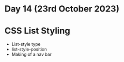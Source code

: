 # Day 14 (23rd October 2023)


<h1>CSS List Styling</h1>
<ul>
<li>List-style type</li>
<li>list-style-position</li>
<li>Making of a nav bar</li>

</ul>